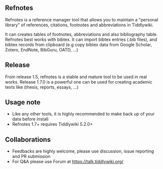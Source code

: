 ## Refnotes
Refnotes is a reference manager tool that allows you to maintain a "personal library" of references, citations, footnotes and abbreviations in Tiddlywiki.


It can creates tables of footnotes, abbreviations and also bibliography table. Refnotes best works with bibtex. It can import bibtex entries (.bib files), 
and bibtex records from clipboard (e.g copy bibtex data from Google Scholar, Zotero, EndNote, BibGuru, OATD, ...)


## Release
From release 1.5, refnotes is a stable and mature tool to be used in real works. Release 1.7.0 is a powerful one
can be used for creating academic texts like (thesis, reports, essays, ...)

## Usage note
* Like any other tools, it is highly recommended to make back up of your data before install
* Refnotes 1.7+ requires Tiddlywiki 5.2.0+

## Collaborations
* Feedbacks are highly welcome, please use discussion, issue reporting and PR submission
* For Q&A please use Forum at https://talk.tiddlywiki.org/